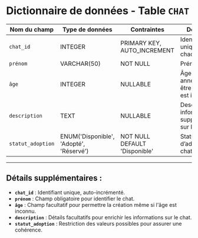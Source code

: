 # Dictionnaire de données - Table `CHAT`

| **Nom du champ**  | **Type de données**                      | **Contraintes**                   | **Description**                                                |
|--------------------|------------------------------------------|------------------------------------|----------------------------------------------------------------|
| `chat_id`         | INTEGER                                 | PRIMARY KEY, AUTO_INCREMENT       | Identifiant unique pour chaque chat.                          |
| `prénom`          | VARCHAR(50)                            | NOT NULL                          | Prénom du chat.                                                |
| `âge`             | INTEGER                                 | NULLABLE                          | Âge du chat en années (peut être nul si l'âge est inconnu).    |
| `description`     | TEXT                                    | NULLABLE                          | Description ou informations supplémentaires sur le chat.       |
| `statut_adoption` | ENUM('Disponible', 'Adopté', 'Réservé') | NOT NULL DEFAULT 'Disponible'     | Statut actuel d’adoption du chat.                             |

---

## Détails supplémentaires :
- **`chat_id`** : Identifiant unique, auto-incrémenté.
- **`prénom`** : Champ obligatoire pour identifier le chat.
- **`âge`** : Champ facultatif pour permettre la création même si l'âge est inconnu.
- **`description`** : Détails facultatifs pour enrichir les informations sur le chat.
- **`statut_adoption`** : Restriction des valeurs possibles pour assurer une cohérence.

